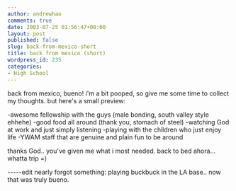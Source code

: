 ```yaml
---
author: andrewhao
comments: true
date: 2003-07-25 01:56:47+00:00
layout: post
published: false
slug: back-from-mexico-short
title: back from mexico (short)
wordpress_id: 235
categories:
- High School
---
```


back from mexico, bueno! i'm a bit pooped, so give me some time to collect my thoughts. but here's a small preview:

-awesome fellowship with the guys (male bonding, south valley style ehhehe)
-good food all around (thank you, stomach of steel)
-watching God at work and just simply listening
-playing with the children who just enjoy life
-YWAM staff that are genuine and plain fun to be around

thanks God.. you've given me what i most needed.
back to bed ahora... whatta trip =)

-----edit
nearly forgot something: playing buckbuck in the LA base.. now that was truly bueno.

